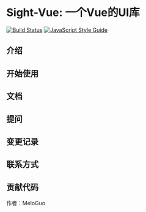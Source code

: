 # Sight-Vue: 一个Vue的UI库

[![Build Status](https://travis-ci.org/MeloGuo/Sight-Vue.svg?branch=master)](https://travis-ci.org/MeloGuo/Sight-Vue)
[![JavaScript Style Guide](https://img.shields.io/badge/code_style-standard-brightgreen.svg)](https://standardjs.com)

## 介绍

## 开始使用

## 文档

## 提问

## 变更记录

## 联系方式

## 贡献代码

作者：MeloGuo
